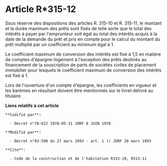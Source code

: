 # Article R*315-12

Sous réserve des dispositions des articles R. 315-10 et R. 315-11, le montant et la durée maximum des prêts sont fixés de
telle sorte que le total des intérêts à payer par l'emprunteur soit égal au total des intérêts acquis à la date de la demande
du prêt et pris en compte pour le calcul du montant du prêt multiplié par un coefficient au minimum égal à 1.

Le coefficient maximum de conversion des intérêts est fixé à 1,5 en matière de comptes d'épargne-logement à l'exception des
prêts destinés au financement de la souscription de parts de sociétés civiles de placement immobilier pour lesquels le
coefficient maximum de conversion des intérêts est fixé à 1.

Lors de l'ouverture d'un compte d'épargne, les coefficients en vigueur et les barèmes en résultant doivent être mentionnés
sur le livret délivré au titulaire.

**Liens relatifs à cet article**

	**Codifié par**:

	  - Décret n°78-622 1978-05-31 JORF 8 JUIN 1978

	**Modifié par**:

	  - Décret n°93-590 du 27 mars 1993 - art. 1 () JORF 28 mars 1993

	**Cite**:

	  - Code de la construction et de l'habitation R315-10, R315-11

